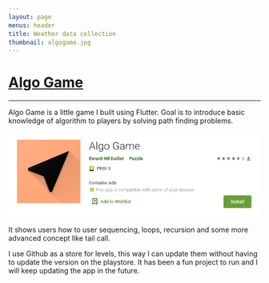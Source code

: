 ```yaml
---
layout: page
menus: header
title: Weather data collection
thumbnail: algogame.jpg
---
```

[Algo Game](https://play.google.com/store/apps/details?id=com.evrardnil.algo_game)
======
***

Algo Game is a little game I built using Flutter. Goal is to introduce basic knowledge of algorithm to players by solving path finding problems.

![post-picture](/assets/img/posts/algo_game_playstore.png)

It shows users how to user sequencing, loops, recursion and some more advanced concept like tail call.

I use Github as a store for levels, this way I can update them without having to update the version on the playstore. It has been a fun project to run and I will keep updating the app in the future.
